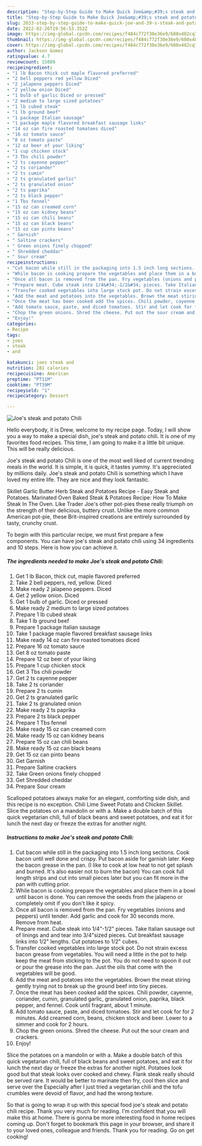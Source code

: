 ```yaml
---
description: "Step-by-Step Guide to Make Quick Joe&amp;#39;s steak and potato Chili"
title: "Step-by-Step Guide to Make Quick Joe&amp;#39;s steak and potato Chili"
slug: 2633-step-by-step-guide-to-make-quick-joe-and-39-s-steak-and-potato-chili
date: 2022-02-26T19:56:53.352Z
image: https://img-global.cpcdn.com/recipes/f484c772f30e36e9/680x482cq70/joes-steak-and-potato-chili-recipe-main-photo.jpg
thumbnail: https://img-global.cpcdn.com/recipes/f484c772f30e36e9/680x482cq70/joes-steak-and-potato-chili-recipe-main-photo.jpg
cover: https://img-global.cpcdn.com/recipes/f484c772f30e36e9/680x482cq70/joes-steak-and-potato-chili-recipe-main-photo.jpg
author: Jackson Gomez
ratingvalue: 4.7
reviewcount: 15089
recipeingredient:
- "1 lb Bacon thick cut maple flavored preferred"
- "2 bell peppers red yellow Diced"
- "2 jalapeno peppers Diced"
- "2 yellow onion Diced"
- "1 bulb of garlic Diced or pressed"
- "2 medium to large sized potatoes"
- "1 lb cubed steak"
- "1 lb ground beef"
- "1 package Italian sausage"
- "1 package maple flavored breakfast sausage links"
- "14 oz can fire roasted tomatoes diced"
- "16 oz tomato sauce"
- "8 oz tomato paste"
- "12 oz beer of your liking"
- "1 cup chicken stock"
- "3 Tbs chili powder"
- "2 ts cayenne pepper"
- "2 ts coriander"
- "2 ts cumin"
- "2 ts granulated garlic"
- "2 ts granulated onion"
- "2 ts paprika"
- "2 ts black pepper"
- "1 Tbs fennel"
- "15 oz can creamed corn"
- "15 oz can kidney beans"
- "15 oz can chili beans"
- "15 oz can black beans"
- "15 oz can pinto beans"
- " Garnish"
- " Saltine crackers"
- " Green onions finely chopped"
- " Shredded cheddar"
- " Sour cream"
recipeinstructions:
- "Cut bacon while still in the packaging into 1.5 inch long sections. Cook bacon until well done and crispy. Put bacon aside for garnish later. Keep the bacon grease in the pan. (I like to cook at low heat to not get splash and burned. It&#39;s also easier not to burn the bacon) You can cook full length strips and cut into small pieces later but you can fit more in the pan with cutting prior."
- "While bacon is cooking prepare the vegetables and place them in a bowl until bacon is done. You can remove the seeds from the jalapeno or completely omit if you don&#39;t like it spicy."
- "Once all bacon is removed from the pan. Fry vegetables (onions and peppers) until tender. Add garlic and cook for 30 seconds more. Remove from heat."
- "Prepare meat. Cube steak into 1/4&#34;-1/2&#34; pieces. Take Italian sausage out of linings and and tear into 3/4&#34;sized pieces. Cut breakfast sausage links into 1/2&#34; lengths. Cut potatoes to 1/2&#34; cubes."
- "Transfer cooked vegetables into large stock pot. Do not strain excess bacon grease from vegetables. You will need a little in the pot to help keep the meat from sticking to the pot. You do not need to spoon it out or pour the grease into the pan. Just the oils that come with the vegetables will be good."
- "Add the meat and potatoes into the vegetables. Brown the meat stiring gently trying not to break up the ground beef into tiny pieces."
- "Once the meat has been cooked add the spices. Chili powder, cayenne, coriander, cumin, granulated garlic, granulated onion, paprika, black pepper, and fennel. Cook until fragrant, about 1 minute."
- "Add tomato sauce, paste, and diced tomatoes. Stir and let cook for for 2 minutes. Add creamed corn, beans, chicken stock and beer. Lower to a simmer and cook for 2 hours."
- "Chop the green onions. Shred the cheese. Put out the sour cream and crackers."
- "Enjoy!"
categories:
- Recipe
tags:
- joes
- steak
- and

katakunci: joes steak and 
nutrition: 281 calories
recipecuisine: American
preptime: "PT11M"
cooktime: "PT39M"
recipeyield: "1"
recipecategory: Dessert

---
```



![Joe&#39;s steak and potato Chili](https://img-global.cpcdn.com/recipes/f484c772f30e36e9/680x482cq70/joes-steak-and-potato-chili-recipe-main-photo.jpg)

Hello everybody, it is Drew, welcome to my recipe page. Today, I will show you a way to make a special dish, joe&#39;s steak and potato chili. It is one of my favorites food recipes. This time, I am going to make it a little bit unique. This will be really delicious.

Joe&#39;s steak and potato Chili is one of the most well liked of current trending meals in the world. It is simple, it is quick, it tastes yummy. It's appreciated by millions daily. Joe&#39;s steak and potato Chili is something which I have loved my entire life. They are nice and they look fantastic.

Skillet Garlic Butter Herb Steak and Potatoes Recipe - Easy Steak and Potatoes. Marinated Oven Baked Steak &amp; Potatoes Recipe: How To Make Steak In The Oven. Like Trader Joe&#39;s other pot-pies these really triumph on the strength of their delicious, buttery crust. Unlike the more common American pot-pie, these Brit-inspired creations are entirely surrounded by tasty, crunchy crust.


To begin with this particular recipe, we must first prepare a few components. You can have joe&#39;s steak and potato chili using 34 ingredients and 10 steps. Here is how you can achieve it.

<!--inarticleads1-->

##### The ingredients needed to make Joe&#39;s steak and potato Chili:

1. Get 1 lb Bacon, thick cut, maple flavored preferred
1. Take 2 bell peppers, red, yellow. Diced
1. Make ready 2 jalapeno peppers. Diced
1. Get 2 yellow onion. Diced
1. Get 1 bulb of garlic. Diced or pressed
1. Make ready 2 medium to large sized potatoes
1. Prepare 1 lb cubed steak
1. Take 1 lb ground beef
1. Prepare 1 package Italian sausage
1. Take 1 package maple flavored breakfast sausage links
1. Make ready 14 oz can fire roasted tomatoes diced
1. Prepare 16 oz tomato sauce
1. Get 8 oz tomato paste
1. Prepare 12 oz beer of your liking
1. Prepare 1 cup chicken stock
1. Get 3 Tbs chili powder
1. Get 2 ts cayenne pepper
1. Take 2 ts coriander
1. Prepare 2 ts cumin
1. Get 2 ts granulated garlic
1. Take 2 ts granulated onion
1. Make ready 2 ts paprika
1. Prepare 2 ts black pepper
1. Prepare 1 Tbs fennel
1. Make ready 15 oz can creamed corn
1. Make ready 15 oz can kidney beans
1. Prepare 15 oz can chili beans
1. Make ready 15 oz can black beans
1. Get 15 oz can pinto beans
1. Get  Garnish
1. Prepare  Saltine crackers
1. Take  Green onions finely chopped
1. Get  Shredded cheddar
1. Prepare  Sour cream


Scalloped potatoes always make for an elegant, comforting side dish, and this recipe is no exception. Chili Lime Sweet Potato and Chicken Skillet. Slice the potatoes on a mandolin or with a. Make a double batch of this quick vegetarian chili, full of black beans and sweet potatoes, and eat it for lunch the next day or freeze the extras for another night. 

<!--inarticleads2-->

##### Instructions to make Joe&#39;s steak and potato Chili:

1. Cut bacon while still in the packaging into 1.5 inch long sections. Cook bacon until well done and crispy. Put bacon aside for garnish later. Keep the bacon grease in the pan. (I like to cook at low heat to not get splash and burned. It&#39;s also easier not to burn the bacon) You can cook full length strips and cut into small pieces later but you can fit more in the pan with cutting prior.
1. While bacon is cooking prepare the vegetables and place them in a bowl until bacon is done. You can remove the seeds from the jalapeno or completely omit if you don&#39;t like it spicy.
1. Once all bacon is removed from the pan. Fry vegetables (onions and peppers) until tender. Add garlic and cook for 30 seconds more. Remove from heat.
1. Prepare meat. Cube steak into 1/4&#34;-1/2&#34; pieces. Take Italian sausage out of linings and and tear into 3/4&#34;sized pieces. Cut breakfast sausage links into 1/2&#34; lengths. Cut potatoes to 1/2&#34; cubes.
1. Transfer cooked vegetables into large stock pot. Do not strain excess bacon grease from vegetables. You will need a little in the pot to help keep the meat from sticking to the pot. You do not need to spoon it out or pour the grease into the pan. Just the oils that come with the vegetables will be good.
1. Add the meat and potatoes into the vegetables. Brown the meat stiring gently trying not to break up the ground beef into tiny pieces.
1. Once the meat has been cooked add the spices. Chili powder, cayenne, coriander, cumin, granulated garlic, granulated onion, paprika, black pepper, and fennel. Cook until fragrant, about 1 minute.
1. Add tomato sauce, paste, and diced tomatoes. Stir and let cook for for 2 minutes. Add creamed corn, beans, chicken stock and beer. Lower to a simmer and cook for 2 hours.
1. Chop the green onions. Shred the cheese. Put out the sour cream and crackers.
1. Enjoy!


Slice the potatoes on a mandolin or with a. Make a double batch of this quick vegetarian chili, full of black beans and sweet potatoes, and eat it for lunch the next day or freeze the extras for another night. Potatoes look good but that steak looks over cooked and chewy. Flank steak really should be served rare. It would be better to marinate then fry, cool then slice and serve over the Especially after I just tried a vegetarian chili and the tofu crumbles were devoid of flavor, and had the wrong texture. 

So that is going to wrap it up with this special food joe&#39;s steak and potato chili recipe. Thank you very much for reading. I'm confident that you will make this at home. There is gonna be more interesting food in home recipes coming up. Don't forget to bookmark this page in your browser, and share it to your loved ones, colleague and friends. Thank you for reading. Go on get cooking!
